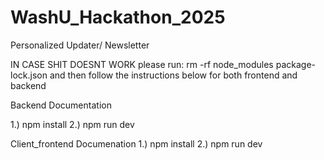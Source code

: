 # WashU_Hackathon_2025
Personalized Updater/ Newsletter

IN CASE SHIT DOESNT WORK
please run:
rm -rf node_modules package-lock.json
and then follow the instructions below for both frontend and backend

Backend Documentation

1.) npm install
2.) npm run dev


Client_frontend Documenation
1.) npm install
2.) npm run dev
